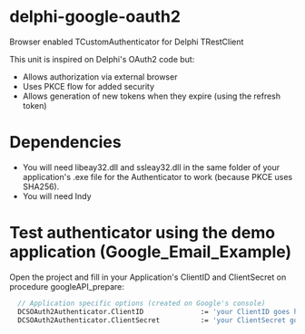# delphi-google-oauth2
Browser enabled TCustomAuthenticator for Delphi TRestClient

This unit is inspired on Delphi's OAuth2 code but:
- Allows authorization via external browser
- Uses PKCE flow for added security
- Allows generation of new tokens when they expire (using the refresh token)

# Dependencies
- You will need libeay32.dll and ssleay32.dll in the same folder of your application's .exe file for the Authenticator to work (because PKCE uses SHA256).
- You will need Indy

# Test authenticator using the demo application (Google_Email_Example)
Open the project and fill in your Application's ClientID and ClientSecret on procedure googleAPI_prepare:

```pascal
  // Application specific options (created on Google's console)
  DCSOAuth2Authenticator.ClientID              := 'your ClientID goes here';      // ClientID created on console.developers.google.com
  DCSOAuth2Authenticator.ClientSecret          := 'your ClientSecret goes here';  // ClientSecret for the application registered on console.developers.google.com
```
